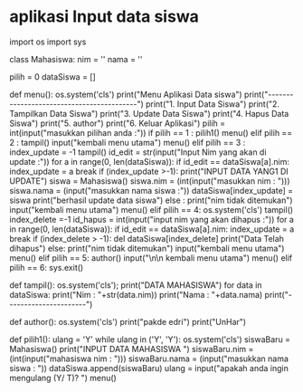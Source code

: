 # aplikasi Input data siswa


import os
import sys

class Mahasiswa:
    nim = ''
    nama = ''

pilih = 0
dataSiswa = []

def menu():
    os.system('cls')
    print("Menu Aplikasi Data siswa")
    print("------------------------------------------")
    print("1. Input Data Siswa")
    print("2. Tampilkan Data Siswa")
    print("3. Update Data Siswa")
    print("4. Hapus Data Siswa")
    print("5. author")
    print("6. Keluar Aplikasi")
    pilih = int(input("masukkan pilihan anda :"))
    if pilih == 1 :
        pilih1()
        menu()
    elif pilih == 2 :
        tampil()
        input("kembali menu utama")
        menu()
    elif pilih == 3 :
        index_update = -1
        tampil()
        id_edit = str(input("Input Nim yang akan di update :"))
        for a in range(0, len(dataSiswa)):
            if id_edit == dataSiswa[a].nim:
                index_update = a
                break
            if (index_update >-1):
                print("INPUT DATA YANG1 DI UPDATE")
                siswa = Mahasiswa()
                siswa.nim = (int(input("masukkan nim : ")))
                siswa.nama = (input("masukkan nama siswa :"))
                dataSiswa[index_update] = siswa
                print("berhasil update data siswa")
            else : print("nim tidak ditemukan")
            input("kembali menu utama")
            menu()
    elif pilih == 4:
        os.system('cls')
        tampil()
        index_delete =-1
        id_hapus = int(input("input nim yang akan dihapus :"))
        for a in range(0, len(dataSiswa)):
            if id_edit == dataSiswa[a].nim:
                index_update = a
                break
        if (index_delete > -1):
            del dataSiswa[index_delete]
            print("Data Telah dihapus")
        else:
            print("nim tidak ditemukan")
        input("kembali menu utama")
        menu()
    elif pilih == 5:
        author()
        input("\n\n kembali menu utama")
        menu()
    elif pilih == 6:
        sys.exit()


def tampil():
    os.system('cls');
    print("DATA MAHASISWA")
    for data in dataSiswa:
        print("Nim : "+str(data.nim))
        print("Nama : "+data.nama)
        print("----------------------")


def author():
    os.system('cls')
    print("pakde edri")
    print("UnHar")

def pilih1():
    ulang = 'Y'
    while ulang in ('Y', 'Y'):
        os.system('cls')
        siswaBaru = Mahasiswa()
        print("INPUT DATA MAHASISWA ")
        siswaBaru.nim = (int(input("mahasiswa nim : ")))
        siswaBaru.nama = (input("masukkan nama siswa : "))
        dataSiswa.append(siswaBaru)
        ulang = input("apakah anda ingin mengulang (Y/ T)? ")
menu()

